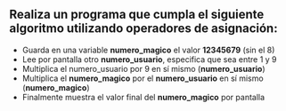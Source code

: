 ## Realiza un programa que cumpla el siguiente algoritmo utilizando operadores de asignación:

* Guarda en una variable **numero_magico** el valor **12345679** (sin el 8)
* Lee por pantalla otro **numero_usuario**, especifica que sea entre 1 y 9
* Multiplica el numero_usuario por 9 en sí mismo (**numero_usuario**)
* Multiplica el **numero_magico** por el **numero_usuario** en sí mismo (**numero_magico**)
* Finalmente muestra el valor final del **numero_magico** por pantalla
